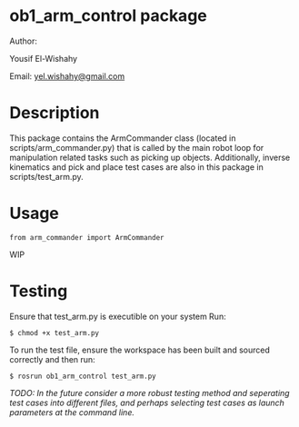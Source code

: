 # ob1_arm_control package


Author:

Yousif El-Wishahy

Email: yel.wishahy@gmail.com

# Description 

This package contains the ArmCommander class (located in scripts/arm_commander.py) that is called by the main robot loop for manipulation related tasks such as picking up objects. Additionally, inverse kinematics and pick and place test cases are also in this package in scripts/test_arm.py. 

# Usage 

```
from arm_commander import ArmCommander
```

WIP


# Testing

Ensure that test_arm.py is executible on your system
Run:
```
$ chmod +x test_arm.py
```

To run the test file, ensure the workspace has been built and sourced correctly and then run:
```
$ rosrun ob1_arm_control test_arm.py
```

*TODO: In the future consider a more robust testing method and seperating test cases into different files, and perhaps selecting test cases as launch parameters at the command line.*





